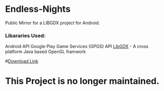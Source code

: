 # Endless-Nights
Public Mirror for a LIBGDX project for Android.

### Libararies Used: 
Android API
Google Play Game Services (GPGS) API
[LibGDX](https://github.com/libgdx/libgdx) - A cross platform Java based OpenGL framwork

#[Download Link](https://play.google.com/store/apps/details?id=com.bearfishapps.shadowarcher)

# This Project is no longer maintained.
